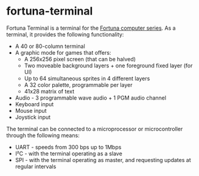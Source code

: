 # fortuna-terminal

Fortuna Terminal is a terminal for the [Fortuna computer series](https://fortuna-computers.github.io/). As a terminal, it provides the following functionality:

 - A 40 or 80-column terminal
 - A graphic mode for games that offers:
   - A 256x256 pixel screen (that can be halved)
   - Two moveable background layers + one foreground fixed layer (for UI)
   - Up to 64 simultaneous sprites in 4 different layers
   - A 32 color palette, programmable per layer
   - 41x28 matrix of text
 - Audio - 3 programmable wave audio + 1 PGM audio channel
 - Keyboard input
 - Mouse input
 - Joystick input
 
 The terminal can be connected to a microprocessor or microcontroller through the following means:
 
 - UART - speeds from 300 bps up to 1Mbps
 - I²C - with the terminal operating as a slave
 - SPI - with the terminal operating as master, and requesting updates at regular intervals
